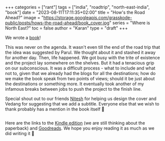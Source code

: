 +++
categories = ["rant"]
tags = ["india", "roadtrip", "north-east-india", "book"]
date = "2023-08-11T17:11:35+02:00"
title = "How's the Road Ahead?"
image = "https://storage.googleapis.com/grasskode-public/posts/hows-the-road-ahead/book_cover.jpg"
series = "Where is North East?"
toc = false
author = "Karan"
type = "draft"
+++

We wrote a [book](https://www.amazon.in/dp/B0CB4NCJMV)!

This was never on the agenda. It wasn't even till the end of the road trip that the idea was suggested by Parul. We thought about it and stashed it away for another day. Then, life happened. We got busy with the trite of existence and the project lay somewhere on the shelves. But it had a tenacious grip on our subconscious. It was a difficult process - what to include and what not to, given that we already had the blogs for all the destinations; how do we make the book speak from two points of views; should it be just about the destinations or something more. It eventually took another of my infamous breaks between jobs to push the project to the finish line.

Special shout out to our friends [Nitesh](https://www.instagram.com/thatnitesh/) for helping us design the cover and Vedang for suggesting that we add a subtitle. Everyone else that we wish to thank probably has a mention in the book itself 🙂

<div class="vertimg postimg">
  <a href="https://storage.googleapis.com/grasskode-public/posts/hows-the-road-ahead/book_cover.jpg" data-toggle="lightbox">
    <img class="lazy" data-src="https://storage.googleapis.com/grasskode-public/posts/hows-the-road-ahead/book_cover.jpg">
  </a>
</div>

Here are the links to the [Kindle edition](https://www.amazon.in/dp/B0CB4NCJMV) (we are still thinking about the paperback) and [Goodreads](https://www.goodreads.com/book/show/183678813-how-s-the-road-ahead). We hope you enjoy reading it as much as we did writing it 🙌
